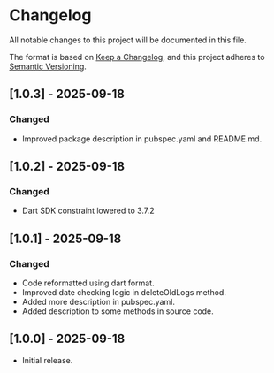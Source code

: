 # Changelog

All notable changes to this project will be documented in this file.

The format is based on [Keep a Changelog](https://keepachangelog.com/en/1.1.0/),
and this project adheres to [Semantic Versioning](https://semver.org/spec/v2.0.0.html).

## [1.0.3] - 2025-09-18
### Changed
- Improved package description in pubspec.yaml and README.md.

## [1.0.2] - 2025-09-18
### Changed
- Dart SDK constraint lowered to 3.7.2

## [1.0.1] - 2025-09-18
### Changed
- Code reformatted using dart format.
- Improved date checking logic in deleteOldLogs method.
- Added more description in pubspec.yaml.
- Added description to some methods in source code.

## [1.0.0] - 2025-09-18
- Initial release.
